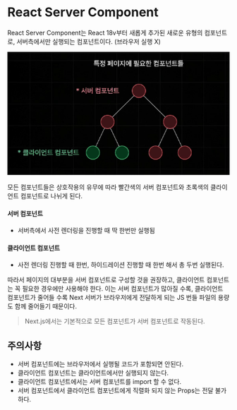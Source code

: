 # React Server Component

React Server Component는 React 18v부터 새롭게 추가된 새로운 유형의 컴포넌트로, 서버측에서만 실행되는 컴포넌트이다. (브라우저 실행 X)

![server-component](./images/server-component.png)

모든 컴포넌트들은 상호작용의 유무에 따라 빨간색의 서버 컴포넌트와 초록색의 클라이언트 컴포넌트로 나뉘게 된다.

#### 서버 컴포넌트

- 서버측에서 사전 렌더링을 진행할 때 딱 한번만 실행됨

#### 클라이언트 컴포넌트

- 사전 렌더링 진행할 때 한번, 하이드레이션 진행할 때 한번 해서 총 두번 실행된다.

따라서 페이지의 대부분을 서버 컴포넌트로 구성할 것을 권장하고, 클라이언트 컴포넌트는 꼭 필요한 경우에만 사용해야 한다. 이는 서버 컴포넌트가 많아질 수록, 클라이언트 컴포넌트가 줄어들 수록 Next 서버가 브라우저에게 전달하게 되는 JS 번들 파일의 용량도 함께 줄어들기 때문이다.

> Next.js에서는 기본적으로 모든 컴포넌트가 서버 컴포넌트로 작동된다.

## 주의사항

- 서버 컴포넌트에는 브라우저에서 실행될 코드가 포함되면 안된다.
- 클라이언트 컴포넌트는 클라이언트에서만 실행되지 않는다.
- 클라이언트 컴포넌트에서는 서버 컴포넌트를 import 할 수 없다.
- 서버 컴포넌트에서 클라이언트 컴포넌트에게 직렬화 되지 않는 Props는 전달 불가하다.
